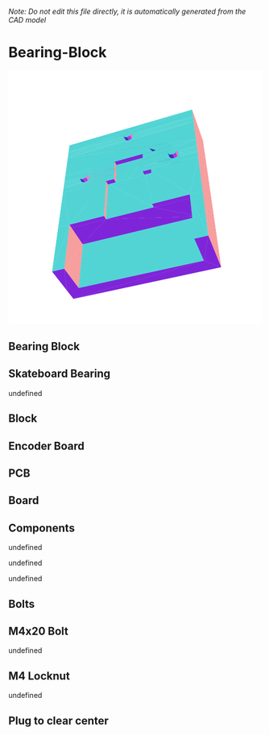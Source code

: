 ###### Note: Do not edit this file directly, it is automatically generated from the CAD model

# Bearing-Block

![](/project.svg)

## Bearing Block


## Skateboard Bearing


undefined


## Block


## Encoder Board


## PCB


## Board


## Components


undefined


undefined


undefined


## Bolts


## M4x20 Bolt


undefined


## M4 Locknut


undefined


## Plug to clear center


